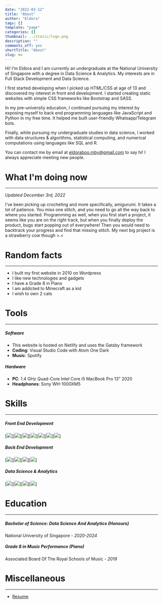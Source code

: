 ```yaml
---
date: "2022-03-12"
title: "About"
author: "Eldora"
tags: []
template: "page"
categories: []
thumbnail: ../static/logo.png
description: ""
comments_off: yes
shortTitle: "About"
slug: me
---
```


Hi! I'm Eldora and I am currently an undergraduate at the National University of Singapore with a degree in Data Science & Analytics. My interests are in Full Stack Development and Data Science.

I first started developing when I picked up HTML/CSS at age of 13 and discovered my interest in front end development. I started creating static websites with simple CSS frameworks like Bootstrap and SASS.

In my pre-university education, I continued pursuing my interest by exposing myself to back end programming languages like JavaScript and Python in my free time. It helped me built user-friendly Whatsapp/Telegram bots.

Finally, while pursuing my undergraduate studies in data science, I worked with data structures & algorithms, statistical computing, and numerical computations using languages like SQL and R.

You can contact me by email at eldoraboo.mby@gmail.com to say hi! I always appreciate meeting new people.

# What I'm doing now

---

_Updated December 3rd, 2022_

I've been picking up crocheting and more specifically, amigurumi. It takes a lot of patience. You miss one stitch, and you need to go all the way back to where you started. Programming as well, when you first start a project, it seems like you are on the right track, but when you finally deploy the product, bugs start popping out of everywhere! Then you would need to backtrack your progress and find that missing stitch. My next big project is a strawberry cow though >.<

# Random facts

---

- I built my first website in 2010 on Wordpress
- I like new technologies and gadgets
- I have a Grade 8 in Piano
- I am addicted to Minecraft as a kid
- I wish to own 2 cats

# Tools

---

##### Software

- This website is hosted on Netlify and uses the Gatsby framework
- **Coding**: Visual Studio Code with Atom One Dark
- **Music**: Spotify

##### Hardware

- **PC**: 1.4 GHz Quad-Core Intel Core i5 MacBook Pro 13" 2020
- **Headphones**: Sony WH-1000XM5

# Skills

---

##### Front End Development

<div style="display: inline">[<img src="https://img.shields.io/badge/html5-%23E34F26.svg?style=for-the-badge&logo=html5&logoColor=white">][<img src="https://img.shields.io/badge/css3-%231572B6.svg?style=for-the-badge&logo=css3&logoColor=white">][<img src="https://img.shields.io/badge/javascript-%23323330.svg?style=for-the-badge&logo=javascript&logoColor=%23F7DF1E">][<img src="https://img.shields.io/badge/SASS-hotpink.svg?style=for-the-badge&logo=SASS&logoColor=white">][<img src="https://img.shields.io/badge/bootstrap-%23563D7C.svg?style=for-the-badge&logo=bootstrap&logoColor=white">][<img src="https://img.shields.io/badge/react-%2320232a.svg?style=for-the-badge&logo=react&logoColor=%2361DAFB">][<img src="https://img.shields.io/badge/Gatsby-%23663399.svg?style=for-the-badge&logo=gatsby&logoColor=white">]</div>

##### Back End Development

<div style="display: inline">[<img src="https://img.shields.io/badge/python-3670A0?style=for-the-badge&logo=python&logoColor=ffdd54">][<img src="https://img.shields.io/badge/java-%23ED8B00.svg?style=for-the-badge&logo=java&logoColor=white">][<img src="https://img.shields.io/badge/javascript-%23323330.svg?style=for-the-badge&logo=javascript&logoColor=%23F7DF1E">][<img src="https://img.shields.io/badge/node.js-6DA55F?style=for-the-badge&logo=node.js&logoColor=white">]</div>

##### Data Science & Analytics

<div style="display: inline">[<img src="https://img.shields.io/badge/python-3670A0?style=for-the-badge&logo=python&logoColor=ffdd54">][<img src="https://img.shields.io/badge/java-%23ED8B00.svg?style=for-the-badge&logo=java&logoColor=white">][<img src="https://img.shields.io/badge/sqlite-%2307405e.svg?style=for-the-badge&logo=sqlite&logoColor=white">][<img src="https://img.shields.io/badge/RStudio-4285F4?style=for-the-badge&logo=rstudio&logoColor=white">]</div>

# Education

---

##### Bachelor of Science: Data Science And Analytics (Honours)

National University of Singapore - _2020-2024_

##### Grade 8 in Music Performance (Piano)

Associated Board Of The Royal Schools of Music - _2019_

# Miscellaneous

---

- [Resume](https://eldoraboo.netlify.app/resume)

